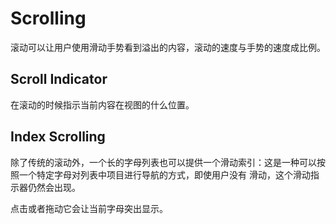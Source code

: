 # Scrolling
滚动可以让用户使用滑动手势看到溢出的内容，滚动的速度与手势的速度成比例。

## Scroll Indicator
在滚动的时候指示当前内容在视图的什么位置。

## Index Scrolling
除了传统的滚动外，一个长的字母列表也可以提供一个滑动索引：这是一种可以按照一个特定字母对列表中项目进行导航的方式，即使用户没有
滑动，这个滑动指示器仍然会出现。

点击或者拖动它会让当前字母突出显示。
